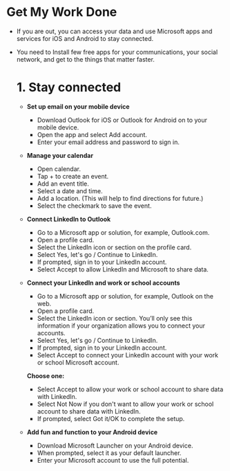 # Get My Work Done
- If you are out, you can access your data and use Microsoft apps and services for iOS and Android to stay connected. 
- You need to Install few free apps for your communications, your social network, and get to the things that matter faster. <br>

   # 1. Stay connected
     - **Set up email on your mobile device**
       - Download Outlook for iOS or Outlook for Android on to your mobile device.
       - Open the app and select Add account.
       - Enter your email address and password to sign in.
       
     - **Manage your calendar**
       - Open calendar.
       - Tap + to create an event.
       - Add an event title.
       - Select a date and time.
       - Add a location. (This will help to find directions for future.)
       - Select the checkmark to save the event.
       
     - **Connect LinkedIn to Outlook**
       - Go to a Microsoft app or solution, for example, Outlook.com.
       - Open a profile card.
       - Select the LinkedIn icon or section on the profile card.
       - Select Yes, let's go / Continue to LinkedIn.
       - If prompted, sign in to your LinkedIn account.
       - Select Accept to allow LinkedIn and Microsoft to share data.
       
     - **Connect your LinkedIn and work or school accounts**
       - Go to a Microsoft app or solution, for example, Outlook on the web.
       - Open a profile card.
       - Select the LinkedIn icon or section. You’ll only see this information if your organization allows you to connect your accounts.
       - Select Yes, let's go / Continue to LinkedIn.
       - If prompted, sign in to your LinkedIn account.
       - Select Accept to connect your LinkedIn account with your work or school Microsoft account.
       
       **Choose one:**
       
       - Select Accept to allow your work or school account to share data with LinkedIn.
       - Select Not Now if you don't want to allow your work or school account to share data with LinkedIn. 
       - If prompted, select Got it/OK to complete the setup.

     - **Add fun and function to your Android device**
       - Download Microsoft Launcher on your Android device.
       - When prompted, select it as your default launcher.
       - Enter your Microsoft account to use the full potential.
